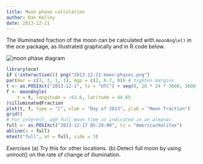 ```yaml
---
title: Moon phase calculation
author: Dan Kelley
date: 2013-12-21
---
```


The illuminated fraction of the moon can be calculated with `moonAngle()` in
the oce package, as illustrated graphically and in R code below.

![moon phase diagram](/dek_blog/docs/assets/images/2013-12-moon-phases.png)

```R
library(oce)
if (!interactive()) png("2013-12-21-moon-phases.png")
par(mar = c(3, 3, 1, 1), mgp = c(2, 0.7, 0)) # tighten margins
t <- as.POSIXct("2013-12-1", tz = "UTC") + seq(0, 28 * 24 * 3600, 3600)
f <- moonAngle(
    t = t, longitude = -63.6, latitude = 44.65
)$illuminatedFraction
plot(t, f, type = "l", xlab = "Day of 2013", ylab = "Moon fraction")
grid()
# For interest, add full-moon time as indicated in an almanac.
full <- as.POSIXct("2013-12-17 05:29:00", tz = "America/Halifax")
abline(v = full)
mtext("full", at = full, side = 3)
```

*Exercises* (a) Try this for other locations. (b) Detect full moon by using
uniroot() on the rate of change of illumination.


